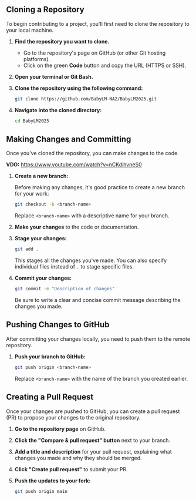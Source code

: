 ## Cloning a Repository

To begin contributing to a project, you'll first need to clone the repository to your local machine.

1. **Find the repository you want to clone.**
   - Go to the repository's page on GitHub (or other Git hosting platforms).
   - Click on the green **Code** button and copy the URL (HTTPS or SSH).

2. **Open your terminal or Git Bash.**
   
3. **Clone the repository using the following command:**

   ```bash
   git clone https://github.com/BabyLM-NA2/BabyLM2025.git
   ```

4. **Navigate into the cloned directory:**
   
   ```bash
   cd BabyLM2025
   ```

## Making Changes and Committing

Once you’ve cloned the repository, you can make changes to the code.

**VDO:** https://www.youtube.com/watch?v=nCKdihvneS0

1. **Create a new branch:**

   Before making any changes, it's good practice to create a new branch for your work:

   ```bash
   git checkout -b <branch-name>
   ```

   Replace `<branch-name>` with a descriptive name for your branch.

2. **Make your changes** to the code or documentation.

3. **Stage your changes:**

   ```bash
   git add .
   ```

   This stages all the changes you've made. You can also specify individual files instead of `.` to stage specific files.

4. **Commit your changes:**

   ```bash
   git commit -m "Description of changes"
   ```

   Be sure to write a clear and concise commit message describing the changes you made.

## Pushing Changes to GitHub

After committing your changes locally, you need to push them to the remote repository.

1. **Push your branch to GitHub:**

   ```bash
   git push origin <branch-name>
   ```

   Replace `<branch-name>` with the name of the branch you created earlier.

## Creating a Pull Request

Once your changes are pushed to GitHub, you can create a pull request (PR) to propose your changes to the original repository.

1. **Go to the repository page** on GitHub.

2. **Click the "Compare & pull request" button** next to your branch.

3. **Add a title and description** for your pull request, explaining what changes you made and why they should be merged.

4. **Click "Create pull request"** to submit your PR.
4. **Push the updates to your fork:**

   ```bash
   git push origin main
   ```
